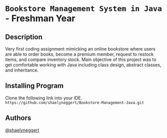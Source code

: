 # `Bookstore Management System in Java` - Freshman Year 
## Description
Very first coding assignment mimicking an online bookstore where users are able to order books, become a premium member, request to restock items, and compare inventory stock. 
Main objective of this project was to get comfortable working with Java including class design, abstract classes, and inheritance.

## Installing Program
Clone the following link into your IDE. 
`https://github.com/shaelyneggert/Bookstore-Management-Java.git`


## Authors 
[@shaelyneggert](https://github.com/shaelyneggert)
